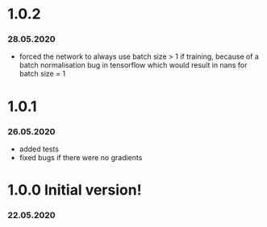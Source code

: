 # 1.0.2
### 28.05.2020
- forced the network to always use batch size > 1 if training, because of a batch normalisation bug in tensorflow which would result in nans for batch size = 1

# 1.0.1
### 26.05.2020
- added tests
- fixed bugs if there were no gradients

# 1.0.0 Initial version!
### 22.05.2020